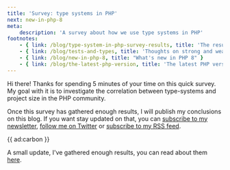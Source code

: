 ```yaml
---
title: 'Survey: type systems in PHP'
next: new-in-php-8
meta:
    description: 'A survey about how we use type systems in PHP'
footnotes:
    - { link: /blog/type-system-in-php-survey-results, title: 'The results of the survey are in!' }
    - { link: /blog/tests-and-types, title: 'Thoughts on strong and weakly typed programming languages' }
    - { link: /blog/new-in-php-8, title: "What's new in PHP 8" }
    - { link: /blog/the-latest-php-version, title: 'The latest PHP version' }
---
```


Hi there! Thanks for spending 5 minutes of your time on this quick survey. My goal with it is to investigate the correlation between type-systems and project size in the PHP community. 

Once this survey has gathered enough results, I will publish my conclusions on this blog. If you want stay updated on that, you can [subscribe to my newsletter](*https://stitcher.us20.list-manage.com/subscribe?u=ca00be85f8183f513ec127063&id=0c24251135), [follow me on Twitter](*https://twitter.com/brendt_gd) or [subscribe to my RSS feed](*/rss).

{{ ad:carbon }}

A small update, I've gathered enough results, you can read about them [here](/blog/type-system-in-php-survey-results).
